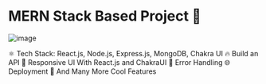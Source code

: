 # MERN Stack Based Project 🚀

![image](https://github.com/user-attachments/assets/497e9bec-d7b5-4197-8489-c3c0c6522c11)

⚛️ Tech Stack: React.js, Node.js, Express.js, MongoDB, Chakra UI
🔥 Build an API
📱 Responsive UI With React.js and ChakraUI
🐞 Error Handling
🌐 Deployment
🚀 And Many More Cool Features
